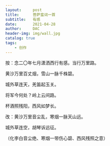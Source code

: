 ```yaml
---
layout:     post
title:      菩萨蛮词一首
subtitle:   有感
date:       2021-04-28
author:     DAC
header-img: img/wall.jpg
catalog: true
tags:
    - 创作
---
```


按：念二〇年七月潇洒西行有感。当行万里路。

黄沙万里百丈烟，雪山一脉千株碧。

城外草连天，羌笛起玉关。

将军今何处？岭上云间路。

杯酒照残阳，西风如梦长。

改：黄沙万里音尘乱，寒烟一脉天山远。

城外草连空，胡琴诉远征。

（化李白音尘绝、寒烟一带伤心碧、西风残照之意）